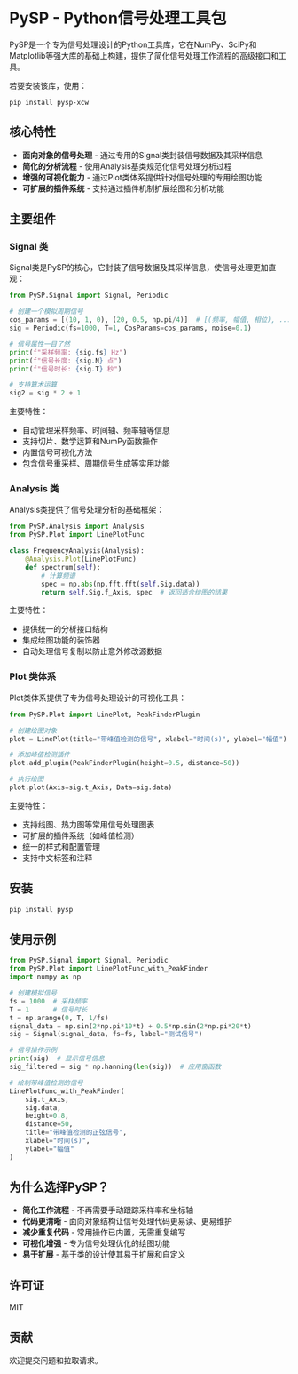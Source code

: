 # PySP - Python信号处理工具包

PySP是一个专为信号处理设计的Python工具库，它在NumPy、SciPy和Matplotlib等强大库的基础上构建，提供了简化信号处理工作流程的高级接口和工具。

若要安装该库，使用：
```
pip install pysp-xcw
```

## 核心特性

- **面向对象的信号处理** - 通过专用的Signal类封装信号数据及其采样信息
- **简化的分析流程** - 使用Analysis基类规范化信号处理分析过程
- **增强的可视化能力** - 通过Plot类体系提供针对信号处理的专用绘图功能
- **可扩展的插件系统** - 支持通过插件机制扩展绘图和分析功能

## 主要组件

### Signal 类

Signal类是PySP的核心，它封装了信号数据及其采样信息，使信号处理更加直观：

```python
from PySP.Signal import Signal, Periodic

# 创建一个模拟周期信号
cos_params = [(10, 1, 0), (20, 0.5, np.pi/4)]  # [(频率, 幅值, 相位), ...]
sig = Periodic(fs=1000, T=1, CosParams=cos_params, noise=0.1)

# 信号属性一目了然
print(f"采样频率: {sig.fs} Hz")
print(f"信号长度: {sig.N} 点")
print(f"信号时长: {sig.T} 秒")

# 支持算术运算
sig2 = sig * 2 + 1
```

主要特性：
- 自动管理采样频率、时间轴、频率轴等信息
- 支持切片、数学运算和NumPy函数操作
- 内置信号可视化方法
- 包含信号重采样、周期信号生成等实用功能

### Analysis 类

Analysis类提供了信号处理分析的基础框架：

```python
from PySP.Analysis import Analysis
from PySP.Plot import LinePlotFunc

class FrequencyAnalysis(Analysis):
    @Analysis.Plot(LinePlotFunc)
    def spectrum(self):
        # 计算频谱
        spec = np.abs(np.fft.fft(self.Sig.data))
        return self.Sig.f_Axis, spec  # 返回适合绘图的结果
```

主要特性：
- 提供统一的分析接口结构
- 集成绘图功能的装饰器
- 自动处理信号复制以防止意外修改源数据

### Plot 类体系

Plot类体系提供了专为信号处理设计的可视化工具：

```python
from PySP.Plot import LinePlot, PeakFinderPlugin

# 创建绘图对象
plot = LinePlot(title="带峰值检测的信号", xlabel="时间(s)", ylabel="幅值")

# 添加峰值检测插件
plot.add_plugin(PeakFinderPlugin(height=0.5, distance=50))

# 执行绘图
plot.plot(Axis=sig.t_Axis, Data=sig.data)
```

主要特性：
- 支持线图、热力图等常用信号处理图表
- 可扩展的插件系统（如峰值检测）
- 统一的样式和配置管理
- 支持中文标签和注释

## 安装

```bash
pip install pysp
```

## 使用示例

```python
from PySP.Signal import Signal, Periodic
from PySP.Plot import LinePlotFunc_with_PeakFinder
import numpy as np

# 创建模拟信号
fs = 1000  # 采样频率
T = 1      # 信号时长
t = np.arange(0, T, 1/fs)
signal_data = np.sin(2*np.pi*10*t) + 0.5*np.sin(2*np.pi*20*t)
sig = Signal(signal_data, fs=fs, label="测试信号")

# 信号操作示例
print(sig)  # 显示信号信息
sig_filtered = sig * np.hanning(len(sig))  # 应用窗函数

# 绘制带峰值检测的信号
LinePlotFunc_with_PeakFinder(
    sig.t_Axis, 
    sig.data,
    height=0.8,
    distance=50,
    title="带峰值检测的正弦信号",
    xlabel="时间(s)",
    ylabel="幅值"
)
```

## 为什么选择PySP？

- **简化工作流程** - 不再需要手动跟踪采样率和坐标轴
- **代码更清晰** - 面向对象结构让信号处理代码更易读、更易维护
- **减少重复代码** - 常用操作已内置，无需重复编写
- **可视化增强** - 专为信号处理优化的绘图功能
- **易于扩展** - 基于类的设计使其易于扩展和自定义

## 许可证

MIT

## 贡献

欢迎提交问题和拉取请求。
